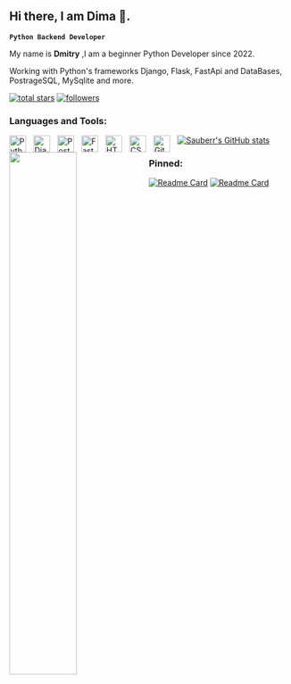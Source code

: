 
## Hi there, I am Dima :wave:.

**`Python Backend Developer`**

My name is **Dmitry** ,I am a beginner Python Developer since 2022.

Working with Python's frameworks Django, Flask, FastApi and DataBases, PostrageSQL, MySqlite and more.

<p align="left">
  <a href="https://github.com/Sauberr?tab=repositories&sort=stargazers">
    <img alt="total stars" title="Total stars on GitHub" src="https://custom-icon-badges.demolab.com/github/stars/Sauberr?color=55960c&style=for-the-badge&labelColor=488207&logo=star"/></a>
  <a href="https://github.com/Sauberr?tab=followers">
    <img alt="followers" title="Follow me on GitHub" src="https://custom-icon-badges.demolab.com/github/followers/Sauberr?color=236ad3&labelColor=1155ba&style=for-the-badge&logo=person-add&label=Follow&logoColor=white"/></a>
</p>

### Languages and Tools:
<img align="left" alt="Python" width="30px" style="padding-right:10px;" src="https://cdn.jsdelivr.net/gh/devicons/devicon/icons/python/python-original.svg" />
<img align="left" alt="Django" width="30px" style="padding-right:10px;" src="https://cdn.jsdelivr.net/gh/devicons/devicon/icons/django/django-original.svg" />
<img align="left" alt="PostgreSQL" width="30px" style="padding-right:10px;" src="https://cdn.jsdelivr.net/gh/devicons/devicon/icons/postgresql/postgresql-original-wordmark.svg" />
<img align="left" alt="FastAPI" width="30px" style="padding-right:10px;" src="https://fastapi.tiangolo.com/img/logo-margin/logo-teal.png" />
<img align="left" alt="HTML5" width="30px" style="padding-right:10px;" src="https://cdn.jsdelivr.net/gh/devicons/devicon/icons/html5/html5-original-wordmark.svg" />
<img align="left" alt="CSS" width="30px" style="padding-right:10px;" src="https://cdn.jsdelivr.net/gh/devicons/devicon/icons/css3/css3-original-wordmark.svg" />
<img align="left" alt="GitHub" width="30px" style="padding-right:10px;" src="https://cdn.jsdelivr.net/gh/devicons/devicon/icons/github/github-original-wordmark.svg" />





<img align="left" width="49%" src="https://github-readme-stats.vercel.app/api/top-langs/?username=sauberr&langs_count=8&layout=compact&theme=merko"/>

[![Sauberr's GitHub stats](https://github-readme-stats.vercel.app/api?username=sauberr&show_icons=true&theme=merko)](https://github.com/Sauberr)







 ### Pinned:
[![Readme Card](https://github-readme-stats.vercel.app/api/pin/?username=sauberr&repo=ping_pong_game.py)](https://github.com/Sauberr/ping_pong_game)
[![Readme Card](https://github-readme-stats.vercel.app/api/pin/?username=sauberr&repo=todo_app)](https://github.com/Sauberr/todo_app) 

